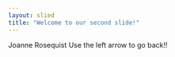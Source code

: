 ```yaml
---
layout: slied
title: "Welcome to our second slide!"
---
```

Joanne Rosequist
Use the left arrow to go back!!
